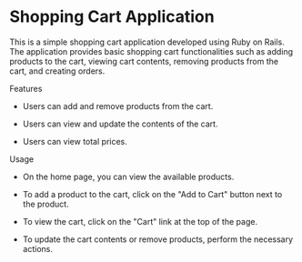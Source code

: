 # Shopping Cart Application

This is a simple shopping cart application developed using Ruby on Rails. The application provides basic shopping cart functionalities such as adding products to the cart, viewing cart contents, removing products from the cart, and creating orders.

Features

* Users can add and remove products from the cart.

* Users can view and update the contents of the cart.

* Users can view total prices.

Usage

* On the home page, you can view the available products.

* To add a product to the cart, click on the "Add to Cart" button next to the product.

* To view the cart, click on the "Cart" link at the top of the page.

* To update the cart contents or remove products, perform the necessary actions.
